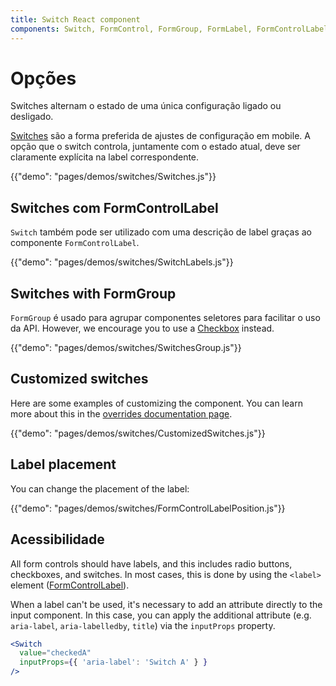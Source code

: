 ```yaml
---
title: Switch React component
components: Switch, FormControl, FormGroup, FormLabel, FormControlLabel
---
```


# Opções

<p class="description">Switches alternam o estado de uma única configuração ligado ou desligado.</p>

[Switches](https://material.io/design/components/selection-controls.html#switches) são a forma preferida de ajustes de configuração em mobile. A opção que o switch controla, juntamente com o estado atual, deve ser claramente explícita na label correspondente.

{{"demo": "pages/demos/switches/Switches.js"}}

## Switches com FormControlLabel

`Switch` também pode ser utilizado com uma descrição de label graças ao componente `FormControlLabel`.

{{"demo": "pages/demos/switches/SwitchLabels.js"}}

## Switches with FormGroup

`FormGroup` é usado para agrupar componentes seletores para facilitar o uso da API. However, we encourage you to use a [Checkbox](#checkboxes) instead.

{{"demo": "pages/demos/switches/SwitchesGroup.js"}}

## Customized switches

Here are some examples of customizing the component. You can learn more about this in the [overrides documentation page](/customization/overrides/).

{{"demo": "pages/demos/switches/CustomizedSwitches.js"}}

## Label placement

You can change the placement of the label:

{{"demo": "pages/demos/switches/FormControlLabelPosition.js"}}

## Acessibilidade

All form controls should have labels, and this includes radio buttons, checkboxes, and switches. In most cases, this is done by using the `<label>` element ([FormControlLabel](/api/form-control-label/)).

When a label can't be used, it's necessary to add an attribute directly to the input component. In this case, you can apply the additional attribute (e.g. `aria-label`, `aria-labelledby`, `title`) via the `inputProps` property.

```jsx
<Switch
  value="checkedA"
  inputProps={{ 'aria-label': 'Switch A' } }
/>
```